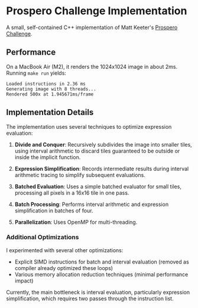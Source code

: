 # Prospero Challenge Implementation

A small, self-contained C++ implementation of Matt Keeter's [Prospero Challenge](https://www.mattkeeter.com/projects/prospero/). 

## Performance

On a MacBook Air (M2), it renders the 1024x1024 image in about 2ms. Running `make run` yields:

```
Loaded instructions in 2.36 ms
Generating image with 8 threads...
Rendered 500x at 1.945671ms/frame
```

## Implementation Details

The implementation uses several techniques to optimize expression evaluation:

1. **Divide and Conquer**: Recursively subdivides the image into smaller tiles, using interval arithmetic to discard tiles guaranteed to be outside or inside the implicit function.

2. **Expression Simplification**: Records intermediate results during interval arithmetic tracing to simplify subsequent evaluations.

3. **Batched Evaluation**: Uses a simple batched evaluator for small tiles, processing all pixels in a 16x16 tile in one pass.

4. **Batch Processing**: Performs interval arithmetic and expression simplification in batches of four.

5. **Parallelization**: Uses OpenMP for multi-threading.

### Additional Optimizations

I experimented with several other optimizations:
- Explicit SIMD instructions for batch and interval evaluation (removed as compiler already optimized these loops)
- Various memory allocation reduction techniques (minimal performance impact)

Currently, the main bottleneck is interval evaluation, particularly expression simplification, which requires two passes through the instruction list.